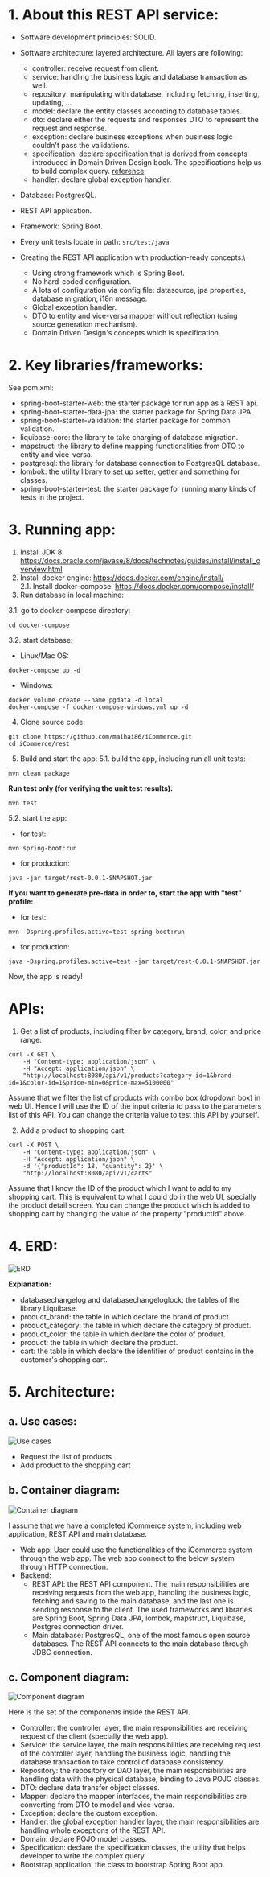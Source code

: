 # 1. About this REST API service:

- Software development principles: SOLID.
- Software architecture: layered architecture. All layers are following:
    - controller: receive request from client.
    - service: handling the business logic and database transaction as well.
    - repository: manipulating with database, including fetching, inserting, updating, ...
    - model: declare the entity classes according to database tables.
    - dto: declare either the requests and responses DTO to represent the request and response.
    - exception: declare business exceptions when business logic couldn't pass the validations.
    - specification: declare specification that is derived from concepts introduced in Domain Driven Design book. The
      specifications help us to build complex query. [reference](https://spring.io/blog/2011/04/26/advanced-spring-data-jpa-specifications-and-querydsl/)
    - handler: declare global exception handler.

- Database: PostgresQL.
- REST API application.
- Framework: Spring Boot.
- Every unit tests locate in path:
  ```src/test/java```
  
- Creating the REST API application with production-ready concepts:\
  - Using strong framework which is Spring Boot.
  - No hard-coded configuration.
  - A lots of configuration via config file: datasource, jpa properties, database migration, i18n message.
  - Global exception handler.
  - DTO to entity and vice-versa mapper without reflection (using source generation mechanism).
  - Domain Driven Design's concepts which is specification.

# 2. Key libraries/frameworks:

See pom.xml:

- spring-boot-starter-web: the starter package for run app as a REST api.
- spring-boot-starter-data-jpa: the starter package for Spring Data JPA.
- spring-boot-starter-validation: the starter package for common validation.
- liquibase-core: the library to take charging of database migration.
- mapstruct: the library to define mapping functionalities from DTO to entity and vice-versa.
- postgresql: the library for database connection to PostgresQL database.
- lombok: the utility library to set up setter, getter and something for classes.
- spring-boot-starter-test: the starter package for running many kinds of tests in the project.

# 3. Running app:

1. Install JDK 8: https://docs.oracle.com/javase/8/docs/technotes/guides/install/install_overview.html
2. Install docker engine: https://docs.docker.com/engine/install/ \
   2.1. Install docker-compose: https://docs.docker.com/compose/install/
3. Run database in local machine:

3.1. go to docker-compose directory:

```
cd docker-compose
```

3.2. start database:

- Linux/Mac OS:

```
docker-compose up -d
```

- Windows:

```
docker volume create --name pgdata -d local
docker-compose -f docker-compose-windows.yml up -d
```

4. Clone source code:

```
git clone https://github.com/maihai86/iCommerce.git
cd iCommerce/rest
```

5. Build and start the app:
   5.1. build the app, including run all unit tests:

```
mvn clean package
```

**Run test only (for verifying the unit test results):**

```
mvn test
```

5.2. start the app:

- for test:

```
mvn spring-boot:run
```

- for production:

```
java -jar target/rest-0.0.1-SNAPSHOT.jar
```

**If you want to generate pre-data in order to, start the app with "test" profile:**

- for test:

```
mvn -Dspring.profiles.active=test spring-boot:run
```

- for production:

```
java -Dspring.profiles.active=test -jar target/rest-0.0.1-SNAPSHOT.jar
```

Now, the app is ready!

# APIs:

1. Get a list of products, including filter by category, brand, color, and price range.

```
curl -X GET \
    -H "Content-type: application/json" \
    -H "Accept: application/json" \
    "http://localhost:8080/api/v1/products?category-id=1&brand-id=1&color-id=1&price-min=0&price-max=5100000"
```

Assume that we filter the list of products with combo box (dropdown box) in web UI. Hence I will use the ID of the input
criteria to pass to the parameters list of this API. You can change the criteria value to test this API by yourself.

2. Add a product to shopping cart:

```
curl -X POST \
    -H "Content-type: application/json" \
    -H "Accept: application/json" \
    -d '{"productId": 18, "quantity": 2}' \
    "http://localhost:8080/api/v1/carts"
```

Assume that I know the ID of the product which I want to add to my shopping cart. This is equivalent to what I could do
in the web UI, specially the product detail screen. You can change the product which is added to shopping cart by
changing the value of the property "productId" above.

# 4. ERD:

![ERD](./images/erd.png)

**Explanation:**
- databasechangelog and databasechangeloglock: the tables of the library Liquibase.
- product_brand: the table in which declare the brand of product.
- product_category: the table in which declare the category of product.
- product_color: the table in which declare the color of product.
- product: the table in which declare the product.
- cart: the table in which declare the identifier of product contains in the customer's shopping cart.

# 5. Architecture:
## a. Use cases:

![Use cases](./images/use_cases.png)

- Request the list of products
- Add product to the shopping cart

## b. Container diagram:

![Container diagram](./images/container_diagram.png)

I assume that we have a completed iCommerce system, including web application, REST API and main database. 
- Web app: User could use the functionalities of the iCommerce system through the web app. The web app connect to the below system through HTTP connection.
- Backend:
  - REST API: the REST API component. The main responsibilities are receiving requests from the web app, handling the business logic, fetching and saving to the main database, and the last one is sending response to the client. The used frameworks and libraries are Spring Boot, Spring Data JPA, lombok, mapstruct, Liquibase, Postgres connection driver.
  - Main database: PostgresQL, one of the most famous open source databases. The REST API connects to the main database through JDBC connection.

## c. Component diagram:

![Component diagram](./images/component_diagram.png)

Here is the set of the components inside the REST API.
- Controller: the controller layer, the main responsibilities are receiving request of the client (specially the web app).
- Service: the service layer, the main responsibilities are receiving request of the controller layer, handling the business logic, handling the database transaction to take control of database consistency.
- Repository: the repository or DAO layer, the main responsibilities are handling data with the physical database, binding to Java POJO classes.
- DTO: declare data transfer object classes.
- Mapper: declare the mapper interfaces, the main responsibilities are converting from DTO to model and vice-versa.
- Exception: declare the custom exception.
- Handler: the global exception handler layer, the main responsibilities are handling whole exceptions of the REST API.
- Domain: declare POJO model classes.
- Specification: declare the specification classes, the utility that helps developer to write the complex query.
- Bootstrap application: the class to bootstrap Spring Boot app.


